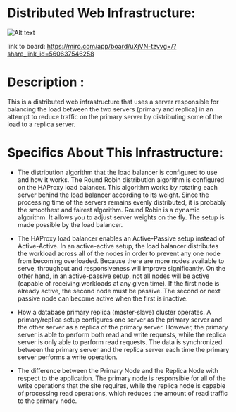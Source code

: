 # Distributed Web Infrastructure:
![Alt text](file:///c%253A/Users/chaima/Desktop/1-distributed_web_infrastructure.png)

link to board: https://miro.com/app/board/uXjVN-tzvvg=/?share_link_id=560637546258

# Description :
This is a distributed web infrastructure that uses a server responsible for balancing the load between the two servers (primary and replica) in an attempt to reduce traffic on the primary server by distributing some of the load to a replica server.

# Specifics About This Infrastructure:
* The distribution algorithm that the load balancer is configured to use and how it works.
The Round Robin distribution algorithm is configured on the HAProxy load balancer. This algorithm works by rotating each server behind the load balancer according to its weight. Since the processing time of the servers remains evenly distributed, it is probably the smoothest and fairest algorithm. Round Robin is a dynamic algorithm. It allows you to adjust server weights on the fly.
The setup is made possible by the load balancer.

* The HAProxy load balancer enables an Active-Passive setup instead of Active-Active. In an active-active setup, the load balancer distributes the workload across all of the nodes in order to prevent any one node from becoming overloaded. Because there are more nodes available to serve, throughput and responsiveness will improve significantly. On the other hand, in an active-passive setup, not all nodes will be active (capable of receiving workloads at any given time). If the first node is already active, the second node must be passive. The second or next passive node can become active when the first is inactive.

* How a database primary replica (master-slave) cluster operates.
A primary/replica setup configures one server as the primary server and the other server as a replica of the primary server. However, the primary server is able to perform both read and write requests, while the replica server is only able to perform read requests. The data is synchronized between the primary server and the replica server each time the primary server performs a write operation.

* The difference between the Primary Node and the Replica Node with respect to the application.
The primary node is responsible for all of the write operations that the site requires, while the replica node is capable of processing read operations, which reduces the amount of read traffic to the primary node.
